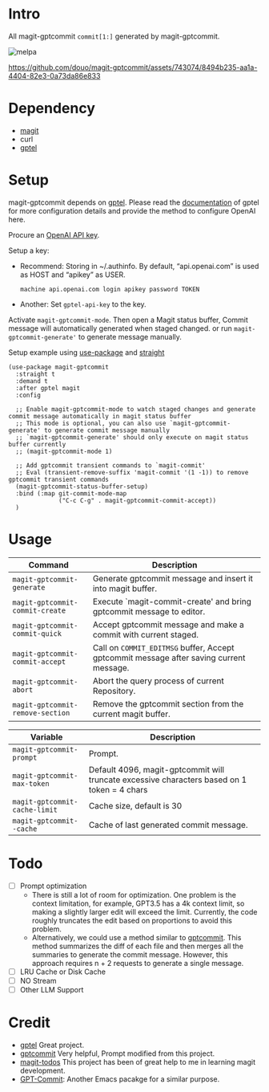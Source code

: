 # Intro

All magit-gptcommit `commit[1:]` generated by magit-gptcommit.

![melpa](https://melpa.org/packages/magit-gptcommit-badge.svg)

https://github.com/douo/magit-gptcommit/assets/743074/8494b235-aa1a-4404-82e3-0a73da86e833

# Dependency

- [magit](https://magit.vc/)
- curl
- [gptel](https://github.com/karthink/gptel)

# Setup

magit-gptcommit depends on [gptel](https://github.com/karthink/gptel).
Please read the
[documentation](https://github.com/karthink/gptel?tab=readme-ov-file#setup)
of gptel for more configuration details and provide the method to
configure OpenAI here.

Procure an [OpenAI API key](https://platform.openai.com/account/api-keys).

Setup a key:

- Recommend: Storing in ~/.authinfo. By default, “api.openai.com” is
  used as HOST and “apikey” as USER.

      machine api.openai.com login apikey password TOKEN

- Another: Set `gptel-api-key` to the key.

Activate `magit-gptcommit-mode`. Then open a Magit status buffer, Commit message will automatically generated when staged changed. or run `magit-gptcommit-generate'` to generate message manually.

Setup example using [use-package](https://github.com/jwiegley/use-package) and [straight](https://github.com/radian-software/straight.el)

``` emacs-lisp
(use-package magit-gptcommit
  :straight t
  :demand t
  :after gptel magit
  :config

  ;; Enable magit-gptcommit-mode to watch staged changes and generate commit message automatically in magit status buffer
  ;; This mode is optional, you can also use `magit-gptcommit-generate' to generate commit message manually
  ;; `magit-gptcommit-generate' should only execute on magit status buffer currently
  ;; (magit-gptcommit-mode 1)

  ;; Add gptcommit transient commands to `magit-commit'
  ;; Eval (transient-remove-suffix 'magit-commit '(1 -1)) to remove gptcommit transient commands
  (magit-gptcommit-status-buffer-setup)
  :bind (:map git-commit-mode-map
              ("C-c C-g" . magit-gptcommit-commit-accept))
  )
```

# Usage

| **Command**                      | Description                                                                             |
|----------------------------------|-----------------------------------------------------------------------------------------|
| `magit-gptcommit-generate`       | Generate gptcommit message and insert it into magit buffer.                             |
| `magit-gptcommit-commit-create`  | Execute \`magit-commit-create' and bring gptcommit message to editor.                   |
| `magit-gptcommit-commit-quick`   | Accept gptcommit message and make a commit with current staged.                         |
| `magit-gptcommit-commit-accept`  | Call on `COMMIT_EDITMSG` buffer, Accept gptcommit message after saving current message. |
| `magit-gptcommit-abort`          | Abort the query process of current Repository.                                          |
| `magit-gptcommit-remove-section` | Remove the gptcommit section from the current magit buffer.                             |

| **Variable**                   | Description                                                                                 |
|--------------------------------|---------------------------------------------------------------------------------------------|
| `magit-gptcommit-prompt`      | Prompt.                                                                                     |
| `magit-gptcommit-max-token`   | Default 4096, magit-gptcommit will truncate excessive characters based on 1 token = 4 chars |
| `magit-gptcommit-cache-limit` | Cache size, default is 30                                                                   |
| `magit-gptcommit--cache`       | Cache of last generated commit message.                                                     |
# Todo

- [ ] Prompt optimization
  - There is still a lot of room for optimization. One problem is the context limitation, for example, GPT3.5 has a 4k context limit, so making a slightly larger edit will exceed the limit. Currently, the code roughly truncates the edit based on proportions to avoid this problem.
  - Alternatively, we could use a method similar to [gptcommit](https://github.com/zurawiki/gptcommit). This method summarizes the diff of each file and then merges all the summaries to generate the commit message. However, this approach requires n + 2 requests to generate a single message.
- [ ] LRU Cache or Disk Cache
- [ ] NO Stream
- [ ] Other LLM Support

# Credit

- [gptel](https://github.com/karthink/gptel) Great project.
- [gptcommit](https://github.com/zurawiki/gptcommit) Very helpful, Prompt modified from this project.
- [magit-todos](https://github.com/alphapapa/magit-todos) This project has been of great help to me in learning magit development.
- [GPT-Commit](https://github.com/ywkim/gpt-commit): Another Emacs pacakge for a similar purpose.
